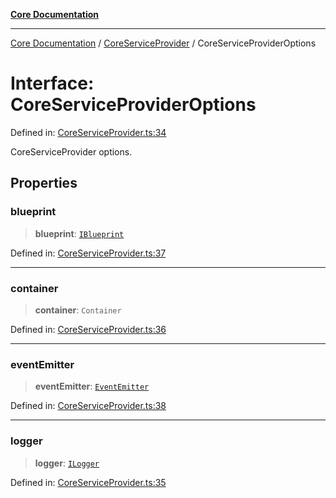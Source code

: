 [**Core Documentation**](../../README.md)

***

[Core Documentation](../../README.md) / [CoreServiceProvider](../README.md) / CoreServiceProviderOptions

# Interface: CoreServiceProviderOptions

Defined in: [CoreServiceProvider.ts:34](https://github.com/stonemjs/core/blob/e2200da501349da1fec304d821c002bb6d055b61/src/CoreServiceProvider.ts#L34)

CoreServiceProvider options.

## Properties

### blueprint

> **blueprint**: [`IBlueprint`](../../declarations/type-aliases/IBlueprint.md)

Defined in: [CoreServiceProvider.ts:37](https://github.com/stonemjs/core/blob/e2200da501349da1fec304d821c002bb6d055b61/src/CoreServiceProvider.ts#L37)

***

### container

> **container**: `Container`

Defined in: [CoreServiceProvider.ts:36](https://github.com/stonemjs/core/blob/e2200da501349da1fec304d821c002bb6d055b61/src/CoreServiceProvider.ts#L36)

***

### eventEmitter

> **eventEmitter**: [`EventEmitter`](../../events/EventEmitter/classes/EventEmitter.md)

Defined in: [CoreServiceProvider.ts:38](https://github.com/stonemjs/core/blob/e2200da501349da1fec304d821c002bb6d055b61/src/CoreServiceProvider.ts#L38)

***

### logger

> **logger**: [`ILogger`](../../declarations/interfaces/ILogger.md)

Defined in: [CoreServiceProvider.ts:35](https://github.com/stonemjs/core/blob/e2200da501349da1fec304d821c002bb6d055b61/src/CoreServiceProvider.ts#L35)
